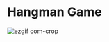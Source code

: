 # Hangman Game
![ezgif com-crop](https://user-images.githubusercontent.com/30301389/34655400-188c0d58-f3d7-11e7-9e3a-3ef15f1a1cac.gif)
